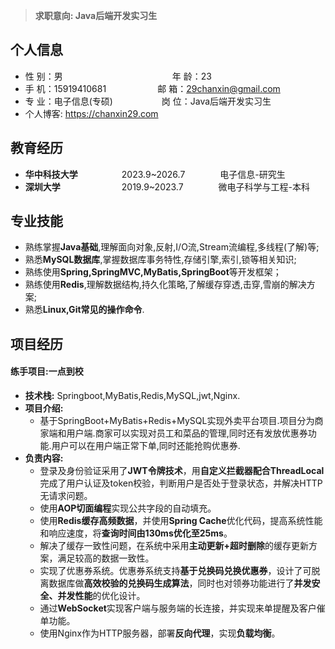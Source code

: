 >**求职意向: Java后端开发实习生**
## 个人信息

* 性 别：男&emsp;&emsp;&emsp;&emsp;&emsp;&emsp;&emsp;&emsp;&emsp;&emsp;&emsp;&emsp;&ensp;年 龄：23
* 手 机：15919410681  <font color="#ffffff">;</font>&emsp;&emsp;&emsp;&emsp;&emsp;   邮 箱：29chanxin@gmail.com
* 专 业：电子信息(专硕) &emsp;&emsp;&emsp;&emsp;&emsp; 岗 位：Java后端开发实习生
* 个人博客: https://chanxin29.com

## 教育经历
* **华中科技大学**&emsp;&emsp;&emsp;&emsp;&emsp;2023.9~2026.7&emsp;&emsp;&emsp;&emsp;电子信息-研究生
* **深圳大学**&emsp;&emsp;&emsp;&emsp;&emsp;&emsp;&emsp;2019.9~2023.7&emsp;&emsp;&emsp;&emsp;微电子科学与工程-本科
## 专业技能

* 熟练掌握**Java基础**,理解面向对象,反射,I/O流,Stream流编程,多线程(了解)等;
* 熟悉**MySQL数据库**,掌握数据库事务特性,存储引擎,索引,锁等相关知识;
* 熟练使用**Spring,SpringMVC,MyBatis,SpringBoot**等开发框架；
* 熟练使用**Redis**,理解数据结构,持久化策略,了解缓存穿透,击穿,雪崩的解决方案;
* 熟悉**Linux,Git常见的操作命令**.
## 项目经历
#### 练手项目:一点到校
- **技术栈:** Springboot,MyBatis,Redis,MySQL,jwt,Nginx.
- **项目介绍:** 
	- 基于SpringBoot+MyBatis+Redis+MySQL实现外卖平台项目.项目分为商家端和用户端.商家可以实现对员工和菜品的管理,同时还有发放优惠券功能.用户可以在用户端正常下单,同时还能抢购优惠券.
- **负责内容:**
	- 登录及身份验证采用了**JWT令牌技术**，用**自定义拦截器配合ThreadLocal**完成了用户认证及token校验，判断用户是否处于登录状态，并解决HTTP无请求问题。
	- 使用**AOP切面编程**实现公共字段的自动填充。
	- 使用**Redis缓存高频数据**，并使用**Spring Cache**优化代码，提高系统性能和响应速度，将**查询时间由130ms优化至25ms**。
	- 解决了缓存一致性问题，在系统中采用**主动更新+超时删除**的缓存更新方案，满足较高的数据一致性。
	- 实现了优惠券系统。优惠券系统支持**基于兑换码兑换优惠券**，设计了可脱离数据库做**高效校验的兑换码生成算法**，同时也对领券功能进行了**并发安全、并发性能**的优化设计。
	- 通过**WebSocket**实现客户端与服务端的长连接，并实现来单提醒及客户催单功能。
	- 使用Nginx作为HTTP服务器，部署**反向代理**，实现**负载均衡**。